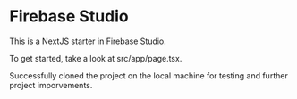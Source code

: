 # Firebase Studio

This is a NextJS starter in Firebase Studio.

To get started, take a look at src/app/page.tsx.

Successfully cloned the project on the local machine for testing and further project imporvements.